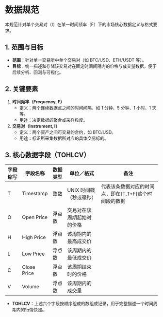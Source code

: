 # 数据规范

本规范针对单个交易对（I）在某一时间频率（F）下的市场核心数据定义与格式要求。

## 1. 范围与目标

- **范围**：针对单一交易所中单个交易对（如 BTC/USD、ETH/USDT 等）。
- **目标**：统一描述和存储该交易对在固定时间间隔内的价格与成交量数据，便于后续分析、回测与可视化。

## 2. 关键要素

1. **时间频率（Frequency, F）**
    - 定义：两个连续数据点之间的时间间隔，如 1 分钟、5 分钟、1 小时、1 天等。
    - 用途：决定数据的聚合或采样粒度。
2. **交易对（Instrument, I）**
    - 定义：两个资产之间可交易的合约，如 BTC/USD。
    - 用途：标识所采集数据所对应的具体交易标的。

## 3. 核心数据字段（TOHLCV）

| 字段缩写 | 字段名称        | 数据类型 | 单位／格式          | 备注                             |
|------|-------------|------|----------------|--------------------------------|
| T    | Timestamp   | 整数   | UNIX 时间戳（秒或毫秒） | 代表该条数据对应的时间点，即在[T,T+F]这个时间段的数据 |
| O    | Open Price  | 浮点数  | 交易对在该周期起始时的价格  |                                |
| H    | High Price  | 浮点数  | 该周期内的最高成交价     |                                |
| L    | Low Price   | 浮点数  | 该周期内的最低成交价     |                                |
| C    | Close Price | 浮点数  | 该周期结束时的价格      |                                |
| V    | Volume      | 浮点数  | 该周期内的成交量       |                                |

- **TOHLCV**：上述六个字段按顺序组成的数组或记录，用于完整描述一个时间周期内的行情快照。
